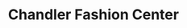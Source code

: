 ---
title: "Chandler Fashion Center"
url: /chandler/chandler-fashion-center/
shop: Einkaufszentrum
---